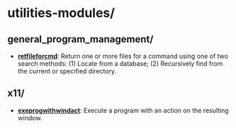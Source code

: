 
# utilities-modules/

## general_program_management/

* [**retfileforcmd**](general_program_management/retfileforcmd): Return one or more files for a command using one of two search methods: (1) Locate from a database; (2) Recursively find from the current or specified directory.

## x11/

* [**exeprogwithwindact**](x11/exeprogwithwindact): Execute a program with an action on the resulting window.

